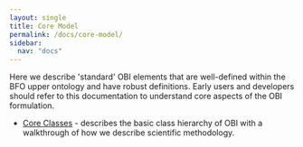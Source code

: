 ```yaml
---
layout: single
title: Core Model
permalink: /docs/core-model/
sidebar:
  nav: "docs"
---
```


Here we describe 'standard' OBI elements that are well-defined within the BFO upper ontology and have robust definitions. Early users and developers should refer to this documentation to understand core aspects of the OBI formulation. 

* [Core Classes](Core-Classes) - describes the basic class hierarchy of OBI with a walkthrough of how we describe scientific methodology.    